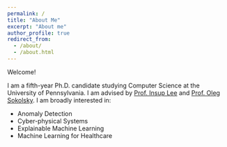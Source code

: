 ```yaml
---
permalink: /
title: "About Me"
excerpt: "About me"
author_profile: true
redirect_from: 
  - /about/
  - /about.html
---
```


Welcome!

I am a fifth-year Ph.D. candidate studying Computer Science at the University of Pennsylvania. I am advised by [Prof. Insup Lee](https://www.cis.upenn.edu/~lee/home/index.shtml) and [Prof. Oleg Sokolsky](https://www.cis.upenn.edu/~sokolsky/). I am broadly interested in:

- Anomaly Detection
- Cyber-physical Systems
- Explainable Machine Learning
- Machine Learning for Healthcare

